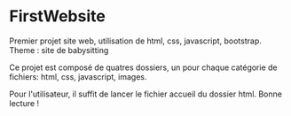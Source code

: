 # FirstWebsite
Premier projet site web, utilisation de html, css, javascript, bootstrap. Theme : site de babysitting

Ce projet est composé de quatres dossiers, un pour chaque catégorie de fichiers: html, css, javascript, images.

Pour l'utilisateur, il suffit de lancer le fichier accueil du dossier html.
Bonne lecture !
